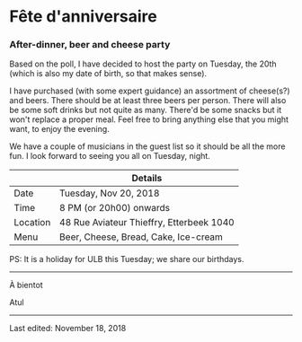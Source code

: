# Fête d'anniversaire
### After-dinner, beer and cheese party

Based on the poll, I have decided to host the party on Tuesday, the 20th (which is also my date of birth, so that makes sense).

I have purchased (with some expert guidance) an assortment of cheese(s?) and beers.  There should be at least three beers per person. There will also be some soft drinks but not quite as many. There'd be some snacks but it won't replace a proper meal. Feel free to bring anything else that you might want, to enjoy the evening. 

We have a couple of musicians in the guest list so it should be all the more fun. I look forward to seeing you all on Tuesday, night.



|          | Details                                  |
| -------- | ---------------------------------------- |
| Date     | Tuesday, Nov 20, 2018                    |
| Time     | 8 PM (or 20h00) onwards                  |
| Location | 48 Rue Aviateur Thieffry, Etterbeek 1040 |
| Menu     | Beer, Cheese, Bread, Cake, Ice-cream     |



PS: It is a holiday for ULB this Tuesday; we share our birthdays.



------

À bientot

Atul

















---
Last edited: November 18, 2018